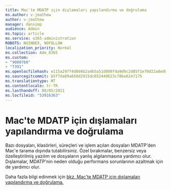 ```yaml
---
title: Mac'te MDATP için dışlamaları yapılandırma ve doğrulama
ms.author: v-jmathew
author: v-jmathew
manager: dansimp
audience: Admin
ms.topic: article
ms.service: o365-administration
ROBOTS: NOINDEX, NOFOLLOW
localization_priority: Normal
ms.collection: Adm_O365
ms.custom:
- "9000760"
- "7391"
ms.openlocfilehash: e115a29ff4d0d4b2a4b5a51d009f4a9d9c2d85f1e70d22a8ed804ce40ca7b4ee
ms.sourcegitcommit: b5f7da89a650d2915dc652449623c78be6247175
ms.translationtype: MT
ms.contentlocale: tr-TR
ms.lasthandoff: 08/05/2021
ms.locfileid: "53916363"
---
```

# <a name="configure-and-validate-exclusions-for-mdatp-on-a-mac"></a>Mac'te MDATP için dışlamaları yapılandırma ve doğrulama

Bazı dosyaları, klasörleri, süreçleri ve işlem açılan dosyaları MDATP'den Mac'e tarama dışında tutabilirsiniz. Özel bırakmalar, benzersiz veya özelleştirilmiş yazılım ve dosyaların yanlış algılanmasına yardımcı olur. Dışlamalar, MDATP'nin neden olduğu performans sorunlarının azaltmak için de yardımcı olur.

Daha fazla bilgi edinmek için [bkz. Mac'te MDATP için dışlamaları yapılandırma ve doğrulama.](https://go.microsoft.com/fwlink/?linkid=2144616)
